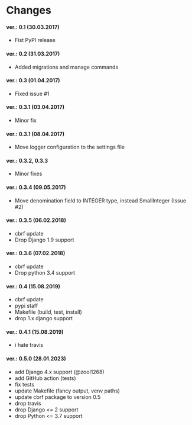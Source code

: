 Changes
=======

#### ver.: 0.1 (30.03.2017)
* Fist PyPI release

#### ver.: 0.2 (31.03.2017)
* Added migrations and manage commands

#### ver.: 0.3 (01.04.2017)
* Fixed issue #1

#### ver.: 0.3.1 (03.04.2017)
* Minor fix

#### ver.: 0.3.1 (08.04.2017)
* Move logger configuration to the settings file

#### ver.: 0.3.2, 0.3.3
* Minor fixes

#### ver.: 0.3.4 (09.05.2017)
* Move denomination field to INTEGER type, instead SmallInteger (Issue #2)

#### ver.: 0.3.5 (06.02.2018)
* cbrf update
* Drop Django 1.9 support

#### ver.: 0.3.6 (07.02.2018)
* cbrf update
* Drop python 3.4 support

#### ver.: 0.4 (15.08.2019)
* cbrf update
* pypi staff
* Makefile (build, test, install)
* drop 1.x django support

#### ver.: 0.4.1 (15.08.2019)
* i hate travis

#### ver.: 0.5.0 (28.01.2023)
* add Django 4.x support (@zool1268)
* add GitHub action (tests)
* fix tests
* update Makefile (fancy output, venv paths)
* update cbrf package to version 0.5
* drop travis
* drop Django <= 2 support
* drop Python <= 3.7 support
